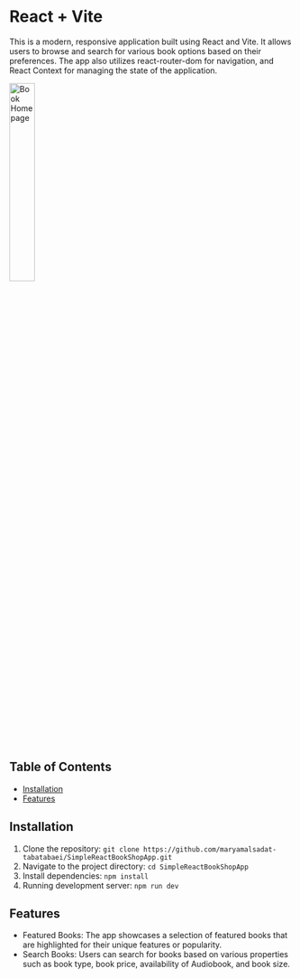 # React + Vite


This is a modern, responsive application built using React and Vite. It allows users to browse and search for various book options based on their preferences. The app also utilizes react-router-dom for navigation, and React Context for managing the state of the application.<br>




<img src="https://github.com/maryamalsadat-tabatabaei/SimpleReactBookShopApp/assets/87692864/8029a19f-10da-4576-9baa-c6f25f994b70" alt="Book Home page" width="30%" height="auto" >
<!--- <img src="https://github.com/maryamalsadat-tabatabaei/SimpleReactBookShopApp/assets/87692864/15eb3b97-70e7-4058-a27f-7c593ab9b187" alt="Book List Accommodation" width="30%" height="600px" >
<img src="https://github.com/maryamalsadat-tabatabaei/SimpleReactBookShopApp/assets/87692864/a7b42f01-63c1-4f1f-8c87-c83dde070575" alt="Book Detail" width="30%" height="600px"> -->


## Table of Contents

- [Installation](#installation)
- [Features](#features)

## Installation

1. Clone the repository: `git clone https://github.com/maryamalsadat-tabatabaei/SimpleReactBookShopApp.git`
2. Navigate to the project directory: `cd SimpleReactBookShopApp`
3. Install dependencies: `npm install`
4. Running development server: `npm run dev`


## Features

- Featured Books: The app showcases a selection of featured books that are highlighted for their unique features or popularity.
- Search Books: Users can search for books based on various properties such as book type, book price, availability of Audiobook, and book size.

